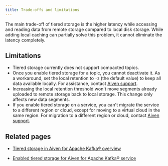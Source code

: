 ```yaml
---
title: Trade-offs and limitations
---
```


The main trade-off of tiered storage is the higher latency while accessing and reading data from remote storage compared to local disk storage. While adding local caching can partially solve this problem, it cannot eliminate the latency completely.

## Limitations

- Tiered storage currently does not support compacted topics.
- Once you enable tiered storage for a topic, you cannot deactivate it. As a workaround,
  set the local retention to `-2` (the default value) to keep all data available locally.
  For assistance, contact [Aiven support](mailto:support@aiven.io).
- Increasing the local retention threshold won't move segments
  already uploaded to remote storage back to local storage. This
  change only affects new data segments.
- If you enable tiered storage on a service, you can't migrate the
  service to a different region or cloud, except for moving to a
  virtual cloud in the same region. For migration to a different
  region or cloud, contact [Aiven support](mailto:support@aiven.io).

## Related pages

- [Tiered storage in Aiven for Apache Kafka® overview](/docs/products/kafka/concepts/kafka-tiered-storage)


- [Enabled tiered storage for Aiven for Apache Kafka® service](/docs/products/kafka/howto/enable-kafka-tiered-storage)
